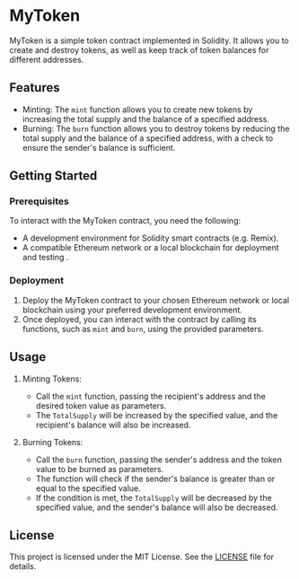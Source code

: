 # MyToken

MyToken is a simple token contract implemented in Solidity. It allows you to create and destroy tokens, as well as keep track of token balances for different addresses.

## Features

- Minting: The `mint` function allows you to create new tokens by increasing the total supply and the balance of a specified address.
- Burning: The `burn` function allows you to destroy tokens by reducing the total supply and the balance of a specified address, with a check to ensure the sender's balance is sufficient.

## Getting Started

### Prerequisites

To interact with the MyToken contract, you need the following:

- A development environment for Solidity smart contracts (e.g. Remix).
- A compatible Ethereum network or a local blockchain for deployment and testing .

### Deployment

1. Deploy the MyToken contract to your chosen Ethereum network or local blockchain using your preferred development environment.
2. Once deployed, you can interact with the contract by calling its functions, such as `mint` and `burn`, using the provided parameters.

## Usage

1. Minting Tokens:
   - Call the `mint` function, passing the recipient's address and the desired token value as parameters.
   - The `TotalSupply` will be increased by the specified value, and the recipient's balance will also be increased.

2. Burning Tokens:
   - Call the `burn` function, passing the sender's address and the token value to be burned as parameters.
   - The function will check if the sender's balance is greater than or equal to the specified value.
   - If the condition is met, the `TotalSupply` will be decreased by the specified value, and the sender's balance will also be decreased.

## License

This project is licensed under the MIT License. See the [LICENSE](LICENSE) file for details.

